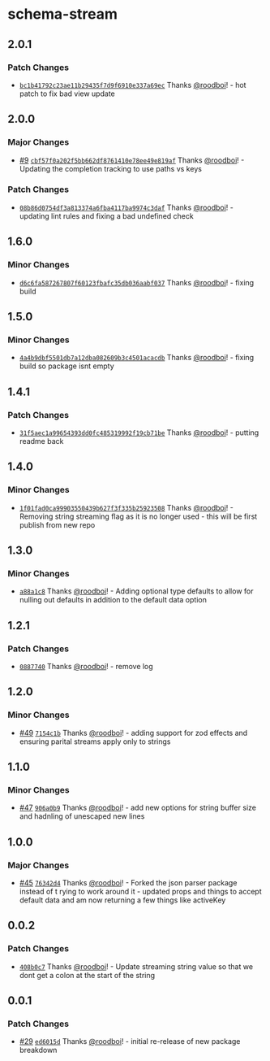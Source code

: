 # schema-stream

## 2.0.1

### Patch Changes

- [`bc1b41792c23ae11b29435f7d9f6910e337a69ec`](https://github.com/hack-dance/schema-stream/commit/bc1b41792c23ae11b29435f7d9f6910e337a69ec) Thanks [@roodboi](https://github.com/roodboi)! - hot patch to fix bad view update

## 2.0.0

### Major Changes

- [#9](https://github.com/hack-dance/schema-stream/pull/9) [`cbf57f0a202f5bb662df8761410e78ee49e819af`](https://github.com/hack-dance/schema-stream/commit/cbf57f0a202f5bb662df8761410e78ee49e819af) Thanks [@roodboi](https://github.com/roodboi)! - Updating the completion tracking to use paths vs keys

### Patch Changes

- [`08b86d0754df3a813374a6fba4117ba9974c3daf`](https://github.com/hack-dance/schema-stream/commit/08b86d0754df3a813374a6fba4117ba9974c3daf) Thanks [@roodboi](https://github.com/roodboi)! - updating lint rules and fixing a bad undefined check

## 1.6.0

### Minor Changes

- [`d6c6fa587267807f60123fbafc35db036aabf037`](https://github.com/hack-dance/schema-stream/commit/d6c6fa587267807f60123fbafc35db036aabf037) Thanks [@roodboi](https://github.com/roodboi)! - fixing build

## 1.5.0

### Minor Changes

- [`4a4b9dbf5501db7a12dba082609b3c4501acacdb`](https://github.com/hack-dance/schema-stream/commit/4a4b9dbf5501db7a12dba082609b3c4501acacdb) Thanks [@roodboi](https://github.com/roodboi)! - fixing build so package isnt empty

## 1.4.1

### Patch Changes

- [`31f5aec1a99654393dd0fc485319992f19cb71be`](https://github.com/hack-dance/schema-stream/commit/31f5aec1a99654393dd0fc485319992f19cb71be) Thanks [@roodboi](https://github.com/roodboi)! - putting readme back

## 1.4.0

### Minor Changes

- [`1f01fad0ca99903550439b627f3f335b25923508`](https://github.com/hack-dance/schema-stream/commit/1f01fad0ca99903550439b627f3f335b25923508) Thanks [@roodboi](https://github.com/roodboi)! - Removing string streaming flag as it is no longer used - this will be first publish from new repo

## 1.3.0

### Minor Changes

- [`a88a1c8`](https://github.com/hack-dance/agents/commit/a88a1c84bb000a40913884f62beaecf76b6faab1) Thanks [@roodboi](https://github.com/roodboi)! - Adding optional type defaults to allow for nulling out defaults in addition to the default data option

## 1.2.1

### Patch Changes

- [`0887740`](https://github.com/hack-dance/agents/commit/088774077c5ec6b18b07709b1c3b0f34e7abc1f8) Thanks [@roodboi](https://github.com/roodboi)! - remove log

## 1.2.0

### Minor Changes

- [#49](https://github.com/hack-dance/agents/pull/49) [`7154c1b`](https://github.com/hack-dance/agents/commit/7154c1b5883015bd9244189d7396ce530732dd13) Thanks [@roodboi](https://github.com/roodboi)! - adding support for zod effects and ensuring parital streams apply only to strings

## 1.1.0

### Minor Changes

- [#47](https://github.com/hack-dance/agents/pull/47) [`906a0b9`](https://github.com/hack-dance/agents/commit/906a0b9c90228ccfa14ab0c4e1961f60a5cc5ca3) Thanks [@roodboi](https://github.com/roodboi)! - add new options for string buffer size and hadnling of unescaped new lines

## 1.0.0

### Major Changes

- [#45](https://github.com/hack-dance/agents/pull/45) [`76342d4`](https://github.com/hack-dance/agents/commit/76342d4c40eee773887564432c97f931785ace33) Thanks [@roodboi](https://github.com/roodboi)! - Forked the json parser package instead of t rying to work around it - updated props and things to accept default data and am now returning a few things like activeKey

## 0.0.2

### Patch Changes

- [`408b0c7`](https://github.com/hack-dance/agents/commit/408b0c746a93bdc800cbe09363995408d1df94d7) Thanks [@roodboi](https://github.com/roodboi)! - Update streaming string value so that we dont get a colon at the start of the string

## 0.0.1

### Patch Changes

- [#29](https://github.com/hack-dance/agents/pull/29) [`ed6015d`](https://github.com/hack-dance/agents/commit/ed6015d732b690f960045bdb500be7924f4d59ff) Thanks [@roodboi](https://github.com/roodboi)! - initial re-release of new package breakdown
